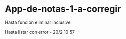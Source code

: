 # App-de-notas-1-a-corregir

Hasta función eliminar inclusive 

Hasta listar con error - 20/2 10:57

